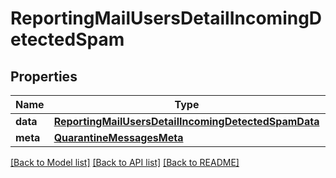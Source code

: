# ReportingMailUsersDetailIncomingDetectedSpam

## Properties
Name | Type | Description | Notes
------------ | ------------- | ------------- | -------------
**data** | [**ReportingMailUsersDetailIncomingDetectedSpamData**](ReportingMailUsersDetailIncomingDetectedSpamData.md) |  | [optional] 
**meta** | [**QuarantineMessagesMeta**](QuarantineMessagesMeta.md) |  | [optional] 

[[Back to Model list]](../README.md#documentation-for-models) [[Back to API list]](../README.md#documentation-for-api-endpoints) [[Back to README]](../README.md)

